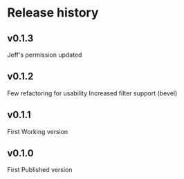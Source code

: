 # Release history

## v0.1.3

Jeff's permission updated

## v0.1.2

Few refactoring for usability
Increased filter support (bevel)

## v0.1.1

First Working version

## v0.1.0

First Published version